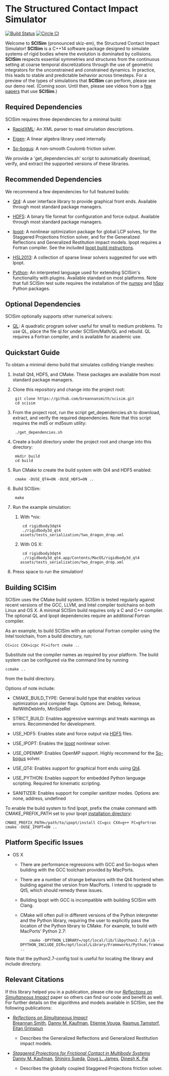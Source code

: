 The Structured Contact Impact Simulator
=======================================
[![Build Status](https://travis-ci.org/breannansmith/scisim.svg?branch=master)](https://travis-ci.org/breannansmith/scisim)
[![Circle CI](https://circleci.com/gh/breannansmith/scisim.svg?style=svg)](https://circleci.com/gh/breannansmith/scisim)

Welcome to **SCISim** (pronounced skiz-em), the Structured Contact Impact Simulator! **SCISim** is a C++14 software package designed to simulate systems of rigid bodies where the evolution is dominated by collisions. **SCISim** respects essential symmetries and structures from the continuous setting at coarse temporal discretizations through the use of geometric integrators for the unconstrained and constrained dynamics. In practice, this leads to stable and predictable behavior across timesteps. For a preview of the types of simulations that **SCISim** can perform, please see our demo reel. (Coming soon. Until then, please see videos from a [few](https://www.youtube.com/watch?v=AJAGUOhpnLc) [papers](https://www.youtube.com/watch?v=tFKLo0yNmFk) that use **SCISim**.)


Required Dependencies
---------------------

SCISim requires three dependencies for a minimal build:

* [RapidXML](http://rapidxml.sourceforge.net/): An XML parser to read simulation descriptions.

* [Eigen](http://eigen.tuxfamily.org/): A linear algebra library used internally.

* [So-bogus](https://bitbucket.org/gdaviet/so-bogus): A non-smooth Coulomb friction solver.

We provide a 'get_dependencies.sh' script to automatically download, verify, and extract the supported versions of these libraries.


Recommended Dependencies
------------------------

We recommend a few dependencies for full featured builds:

* [Qt4](http://qt.digia.com/): A user interface library to provide graphical front ends. Available through most standard package managers.

* [HDF5](https://www.hdfgroup.org/HDF5/): A binary file format for configuration and force output. Available through most standard package managers.

* [Ipopt](https://projects.coin-or.org/Ipopt): A nonlinear optimization package for global LCP solves, for the Staggered Projections friction solver, and for the Generalized Reflections and Generalized Restitution impact models. Ipopt requires a Fortran compiler. See the included [Ipopt build instructions](readme_ipopt.md).

* [HSL2013](http://www.hsl.rl.ac.uk/ipopt/): A collection of sparse linear solvers suggested for use with Ipopt.

* [Python](https://www.python.org): An interpreted language used for extending SCISim's functionality with plugins. Available standard on most platforms. Note that full SCISim test suite requires the installation of the [numpy](http://www.numpy.org) and [h5py](http://www.h5py.org) Python packages.

Optional Dependencies
---------------------

SCISim optionally supports other numerical solvers:

* [QL](http://www.ai7.uni-bayreuth.de/ql.htm): A quadratic program solver useful for small to medium problems. To use QL, place the file ql.for under SCISim/Math/QL and rebuild. QL requires a Fortran compiler, and is available for academic use.


Quickstart Guide
----------------

To obtain a minimal demo build that simulates colliding triangle meshes:

1. Install Qt4, HDF5, and CMake. These packages are available from most standard package managers.

2. Clone this repository and change into the project root:

        git clone https://github.com/breannansmith/scisim.git
        cd scisim

3. From the project root, run the script get_dependencies.sh to download, extract, and verify the required dependencies. Note that this script requires the md5 or md5sum utility:

        ./get_dependencies.sh

4. Create a build directory under the project root and change into this directory:

        mkdir build
        cd build

5. Run CMake to create the build system with Qt4 and HDF5 enabled:

        cmake -DUSE_QT4=ON -DUSE_HDF5=ON ..

6. Build SCISim:

        make

7. Run the example simulation:

    1. With *nix:

            cd rigidbody3dqt4
            ./rigidbody3d_qt4 assets/tests_serialization/two_dragon_drop.xml

    2. With OS X:

            cd rigidbody3dqt4
            ./rigidbody3d_qt4.app/Contents/MacOS/rigidbody3d_qt4 assets/tests_serialization/two_dragon_drop.xml

8. Press space to run the simulation!


Building SCISim
---------------

SCISim uses the CMake build system. SCISim is tested regularly against recent versions of the GCC, LLVM, and Intel compiler toolchains on both Linux and OS X. A minimal SCISim build requires only a C and C++ compiler. The optional QL and Ipopt dependencies require an additional Fortran compiler.

As an example, to build SCISim with an optional Fortran compiler using the Intel toolchain, from a build directory, run:

    CC=icc CXX=icpc FC=ifort cmake ..

Substitute out the compiler names as required by your platform. The build system can be configured via the command line by running

    ccmake ..

from the build directory.

Options of note include:

* CMAKE_BUILD_TYPE: General build type that enables various optimization and compiler flags. Options are: Debug, Release, RelWithDebInfo, MinSizeRel

* STRICT_BUILD: Enables aggressive warnings and treats warnings as errors. Recommended for development.

* USE_HDF5: Enables state and force output via [HDF5](https://www.hdfgroup.org/HDF5/) files.

* USE_IPOPT: Enables the [Ipopt](https://projects.coin-or.org/Ipopt) nonlinear solver.

* USE_OPENMP: Enables OpenMP support. Highly recommend for the [So-bogus](https://bitbucket.org/gdaviet/so-bogus) solver.

* USE_QT4: Enables support for graphical front ends using [Qt4](http://qt.digia.com/).

* USE_PYTHON: Enables support for embedded Python language scripting. Required for kinematic scripting.

* SANITIZER: Enables support for compiler sanitizer modes. Options are: none, address, undefined

To enable the build system to find Ipopt, prefix the cmake command with CMAKE_PREFIX_PATH set to your Ipopt [installation directory](https://github.com/breannansmith/scisim/blob/master/readme_ipopt.md):

    CMAKE_PREFIX_PATH=/path/to/ipopt/install CC=gcc CXX=g++ FC=gfortran cmake -DUSE_IPOPT=ON ..

Platform Specific Issues
------------------------

* OS X
  * There are performance regressions with GCC and So-bogus when building with the GCC toolchain provided by MacPorts.
  * There are a number of strange behaviors with the Qt4 frontend when building against the version from MacPorts. I intend to upgrade to Qt5, which should remedy these issues.
  * Building Ipopt with GCC is incompatible with building SCISim with Clang.
  * CMake will often pull in different versions of the Python interpreter and the Python library, requiring the user to explicitly pass the location of the Python library to CMake. For example, to build with MacPorts' Python 2.7:

            cmake -DPYTHON_LIBRARY=/opt/local/lib/libpython2.7.dylib -DPYTHON_INCLUDE_DIR=/opt/local/Library/Frameworks/Python.framework/Headers ..
Note that the python2.7-config tool is useful for locating the library and include directory.

Relevant Citations
------------------

If this library helped you in a publication, please cite our [*Reflections on Simultaneous Impact*](http://www.cs.columbia.edu/cg/rosi/) paper so others can find our code and benefit as well.
For further details on the algorithms and models available in SCISim, see the following publications:

* [*Reflections on Simultaneous Impact*](http://www.cs.columbia.edu/cg/rosi/)  
[Breannan Smith](http://breannansmith.com), [Danny M. Kaufman](http://www.adobe.com/technology/people/seattle/danny-kaufman.html), [Etienne Vouga](http://www.cs.utexas.edu/users/evouga/index.html), [Rasmus Tamstorf](http://www.disneyresearch.com/people/rasmus-tamstorf/), [Eitan Grinspun](http://www.cs.columbia.edu/~eitan/)
  * Describes the Generalized Reflections and Generalized Restitution impact models.

* [*Staggered Projections for Frictional Contact in Multibody Systems*](http://www.cs.ubc.ca/labs/sensorimotor/projects/sp_sigasia08/)  
[Danny M. Kaufman](http://www.adobe.com/technology/people/seattle/danny-kaufman.html), [Shinjiro Sueda](http://www.calpoly.edu/~ssueda/), [Doug L. James](http://www.cs.cornell.edu/~djames/), [Dinesh K. Pai](http://www.cs.ubc.ca/~pai/)
  * Describes the globally coupled Staggered Projections friction solver.
